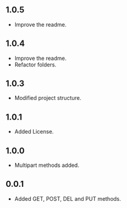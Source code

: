 ## 1.0.5
* Improve the readme.

## 1.0.4
* Improve the readme.
* Refactor folders.

## 1.0.3
* Modified project structure.

## 1.0.1
* Added License.

## 1.0.0
* Multipart methods added.

## 0.0.1
* Added GET, POST, DEL and PUT methods.
